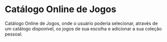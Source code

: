# Catálogo Online de Jogos

Catálogo Online de Jogos, onde o usuário poderia selecionar, através de um catálogo disponível, os jogos de sua escolha e adicionar a sua coleção pessoal.